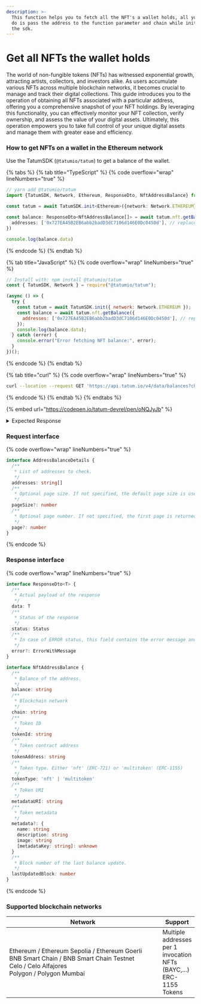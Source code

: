 ```yaml
---
description: >-
  This function helps you to fetch all the NFT's a wallet holds, all you have to
  do is pass the address to the function parameter and chain while initialising
  the sdk.
---
```


# Get all NFTs the wallet holds

The world of non-fungible tokens (NFTs) has witnessed exponential growth, attracting artists, collectors, and investors alike. As users accumulate various NFTs across multiple blockchain networks, it becomes crucial to manage and track their digital collections. This guide introduces you to the operation of obtaining all NFTs associated with a particular address, offering you a comprehensive snapshot of your NFT holdings. By leveraging this functionality, you can effectively monitor your NFT collection, verify ownership, and assess the value of your digital assets. Ultimately, this operation empowers you to take full control of your unique digital assets and manage them with greater ease and efficiency.

### How to get NFTs on a wallet in the Ethereum network

Use the TatumSDK (`@tatumio/tatum`) to get a balance of the wallet.

{% tabs %}
{% tab title="TypeScript" %}
{% code overflow="wrap" lineNumbers="true" %}
```typescript
// yarn add @tatumio/tatum
import {TatumSDK, Network, Ethereum, ResponseDto, NftAddressBalance} from '@tatumio/tatum'

const tatum = await TatumSDK.init<Ethereum>({network: Network.ETHEREUM})

const balance: ResponseDto<NftAddressBalance[]> = await tatum.nft.getBalance({
  addresses: ['0x727EA45B2EB6abb2badD3dC7106d146E0Dc0450d'], // replace with your address
})

console.log(balance.data)
```
{% endcode %}
{% endtab %}

{% tab title="JavaScript" %}
{% code overflow="wrap" lineNumbers="true" %}
```javascript
// Install with: npm install @tatumio/tatum
const { TatumSDK, Network } = require("@tatumio/tatum");

(async () => {
  try {
    const tatum = await TatumSDK.init({ network: Network.ETHEREUM });
    const balance = await tatum.nft.getBalance({
      addresses: ['0x727EA45B2EB6abb2badD3dC7106d146E0Dc0450d'], // replace with your address
    });
    console.log(balance.data);
  } catch (error) {
    console.error("Error fetching NFT balance:", error);
  }
})();
```
{% endcode %}
{% endtab %}

{% tab title="curl" %}
{% code overflow="wrap" lineNumbers="true" %}
```bash
curl --location --request GET 'https://api.tatum.io/v4/data/balances?chain=ethereum&addresses=0x727EA45B2EB6abb2badD3dC7106d146E0Dc0450d'
```
{% endcode %}
{% endtab %}
{% endtabs %}

{% embed url="https://codepen.io/tatum-devrel/pen/oNQJyJb" %}

<details>

<summary>Expected Response</summary>

```json5
[
    {
    "address": "0x727ea45b2eb6abb2badd3dc7106d146e0dc0450d",
    "balance": "2
    ",
    "chain": "ethereum-mainnet",
    "lastUpdatedBlockNumber": 14086122,
    "metadata": {
        "description": "# ***\"Sometimes I swear I can see .... | Joey Camacho ]*",
        "external_url": "https://punkscomic.com",
        "image": "ipfs://QmS21WhH94jBnYompXHD1SxS6Gw2bY8E81sTYRktWrYa7a/JUPITER.mp4",
        "name": "MetaHero Universe: Jupiter DAO Token"
    },
    "metadataURI": "ipfs://QmR9PokA9rnKKUF1uLtZyHYEhExqQU1Z7t8AbovMBxND4U/5",
    "tokenAddress": "0x7deb7bce4d360ebe68278dee6054b882aa62d19c",
    "tokenId": "5",
    "type": "multitoken"
    }
]
```

</details>

### Request interface

{% code overflow="wrap" lineNumbers="true" %}
```typescript
interface AddressBalanceDetails {
  /**
   * List of addresses to check.
   */
  addresses: string[]
  /**
   * Optional page size. If not specified, the default page size is used, which is 10.
   */
  pageSize?: number
  /**
   * Optional page number. If not specified, the first page is returned.
   */
  page?: number
}
```
{% endcode %}

### Response interface

{% code overflow="wrap" lineNumbers="true" %}
```typescript
interface ResponseDto<T> {
  /**
   * Actual payload of the response
   */
  data: T
  /**
   * Status of the response
   */
  status: Status
  /**
   * In case of ERROR status, this field contains the error message and detailed description
   */
  error?: ErrorWithMessage
}

interface NftAddressBalance {
  /**
   * Balance of the address.
   */
  balance: string
  /**
   * Blockchain network
   */
  chain: string
  /**
   * Token ID
   */
  tokenId: string
  /**
   * Token contract address
   */
  tokenAddress: string
  /**
   * Token type. Either 'nft' (ERC-721) or 'multitoken' (ERC-1155)
   */
  tokenType: 'nft' | 'multitoken'
  /**
   * Token URI
   */
  metadataURI: string
  /**
   * Token metadata
   */
  metadata?: {
    name: string
    description: string
    image: string
    [metadataKey: string]: unknown
  }
  /**
   * Block number of the last balance update.
   */
  lastUpdatedBlock: number
}
```
{% endcode %}

### Supported blockchain networks

<table><thead><tr><th width="417">Network</th><th>Support</th></tr></thead><tbody><tr><td>Ethereum / Ethereum Sepolia / Ethereum Goerli<br>BNB Smart Chain / BNB Smart Chain Testnet<br>Celo / Celo Alfajores<br>Polygon / Polygon Mumbai</td><td>Multiple addresses per 1 invocation<br>NFTs (BAYC,...)<br>ERC-1155 Tokens</td></tr></tbody></table>
